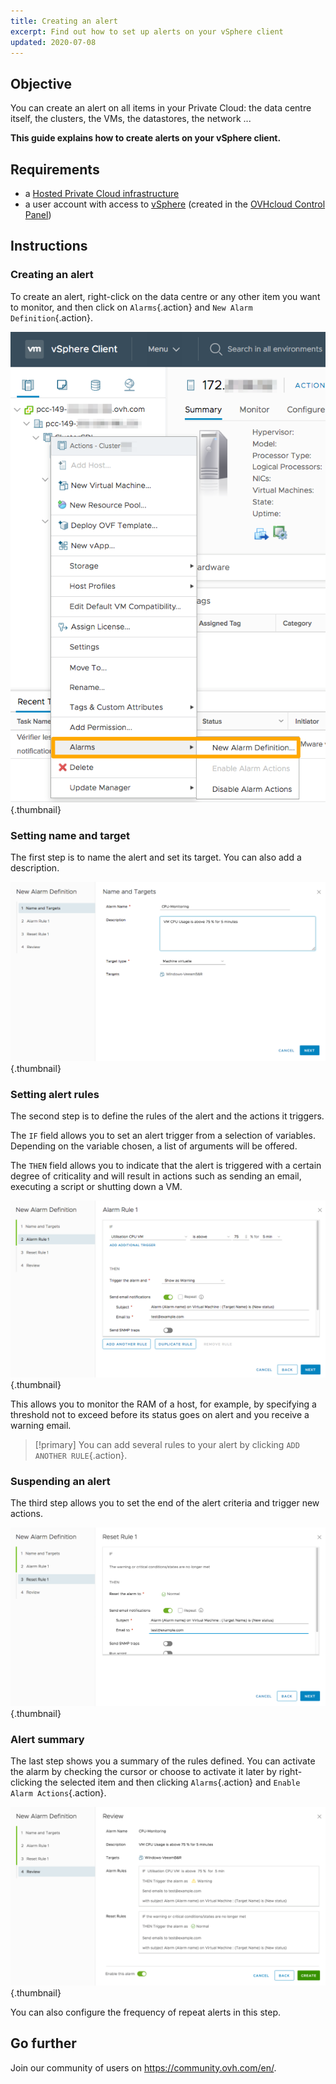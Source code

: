 ```yaml
---
title: Creating an alert
excerpt: Find out how to set up alerts on your vSphere client
updated: 2020-07-08
---
```


## Objective

You can create an alert on all items in your Private Cloud: the data centre itself, the clusters, the VMs, the datastores, the network ...

**This guide explains how to create alerts on your vSphere client.**

## Requirements

- a [Hosted Private Cloud infrastructure](https://www.ovhcloud.com/en-au/enterprise/products/hosted-private-cloud/)
- a user account with access to [vSphere](/pages/hosted_private_cloud/hosted_private_cloud_powered_by_vmware/vsphere_interface_connexion) (created in the [OVHcloud Control Panel](https://ca.ovh.com/auth/?action=gotomanager&from=https://www.ovh.com.au/&ovhSubsidiary=au))

## Instructions

### Creating an alert

To create an alert, right-click on the data centre or any other item you want to monitor, and then click on `Alarms`{.action} and `New Alarm Definition`{.action}.

![Alert creation](images/alarms01.png){.thumbnail}

### Setting name and target

The first step is to name the alert and set its target. You can also add a description.

![Name and target](images/alarms02.png){.thumbnail}

### Setting alert rules

The second step is to define the rules of the alert and the actions it triggers.

The `IF` field allows you to set an alert trigger from a selection of variables. Depending on the variable chosen, a list of arguments will be offered.

The `THEN` field allows you to indicate that the alert is triggered with a certain degree of criticality and will result in actions such as sending an email, executing a script or shutting down a VM.

![Alert rules](images/alarms03.png){.thumbnail}

This allows you to monitor the RAM of a host, for example, by specifying a threshold not to exceed before its status goes on alert and you receive a warning email.

> [!primary]
> You can add several rules to your alert by clicking `ADD ANOTHER RULE`{.action}.
>

### Suspending an alert

The third step allows you to set the end of the alert criteria and trigger new actions.

![Suspending an alert](images/alarms04.png){.thumbnail}

### Alert summary

The last step shows you a summary of the rules defined. You can activate the alarm by checking the cursor or choose to activate it later by right-clicking the selected item and then clicking `Alarms`{.action} and `Enable Alarm Actions`{.action}.

![Alert summary](images/alarms05.png){.thumbnail}

You can also configure the frequency of repeat alerts in this step.

## Go further

Join our community of users on <https://community.ovh.com/en/>.
